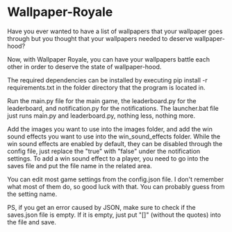 # Wallpaper-Royale
Have you ever wanted to have a list of wallpapers that your wallpaper goes through but you thought that your wallpapers needed to deserve wallpaper-hood?

Now, with Wallpaper Royale, you can have your wallpapers battle each other in order to deserve the state of wallpaper-hood.


The required dependencies can be installed by executing 
pip install -r requirements.txt
in the folder directory that the program is located in.

Run the main.py file for the main game, the leaderboard.py for the leaderboard, and notification.py for the notifications.
The launcher.bat file just runs main.py and leaderboard.py, nothing less, nothing more.

Add the images you want to use into the images folder, and add the win sound effects you want to use into the win_sound_effects folder. While the win sound effects are enabled by default, they can be disabled through the config file, just replace the "true" with "false" under the notification settings. To add a win sound effect to a player, you need to go into the saves file and put the file name in the related area.

You can edit most game settings from the config.json file. I don't remember what most of them do, so good luck with that. You can probably guess from the setting name.

PS, if you get an error caused by JSON, make sure to check if the saves.json file is empty. If it is empty, just put "[]" (without the quotes) into the file and save.
